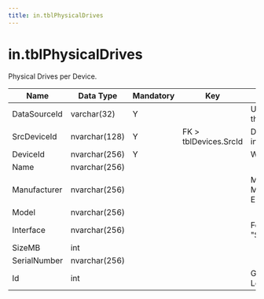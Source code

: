 ```yaml
---
title: in.tblPhysicalDrives
---
```

# in.tblPhysicalDrives

​​Physical Drives per Device.​

| Name         | Data Type     | Mandatory | Key                   | Comment                                       |
|--------------|---------------|-----------|-----------------------|-----------------------------------------------|
| DataSourceId | varchar(32)   | Y         |                       | Unique ID of the source of this record.       |
| SrcDeviceId  | nvar​​char(128) | Y         | FK > tblDevices.SrcId | Device this drive is installed in.            |
| DeviceId     | nvarchar(256) | Y         |                       | Win32_DiskDrive.DeviceId                      |
| Name         | nvarchar(256) |           |                       |                                               |
| Manufacturer | nvarchar(256) |           |                       | Must be an actual Manufacturer name or Empty. |
| Model        | nvarchar(256) |           |                       |                                               |
| Interface    | nvarchar(256) |           |                       | For example "IDE", "SCSI", or "USB".          |
| SizeMB       | int           |           |                       |                                               |
| SerialNumber | nvarchar(256) |           |                       |                                               |
| Id           | int           |           |                       | Generated during import. Leave empty.         |